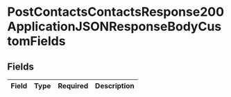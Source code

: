 # PostContactsContactsResponse200ApplicationJSONResponseBodyCustomFields


## Fields

| Field       | Type        | Required    | Description |
| ----------- | ----------- | ----------- | ----------- |